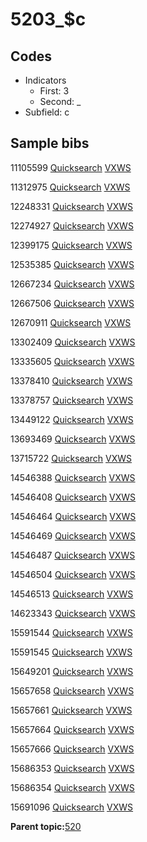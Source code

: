 # 5203\_$c

## Codes

-   Indicators
    -   First: 3
    -   Second: \_
-   Subfield: c

## Sample bibs

11105599 [Quicksearch](https://search.library.yale.edu/catalog/11105599) [VXWS](http://prodorbis.library.yale.edu:7014/vxws/GetHoldingsService?bibId=11105599)

11312975 [Quicksearch](https://search.library.yale.edu/catalog/11312975) [VXWS](http://prodorbis.library.yale.edu:7014/vxws/GetHoldingsService?bibId=11312975)

12248331 [Quicksearch](https://search.library.yale.edu/catalog/12248331) [VXWS](http://prodorbis.library.yale.edu:7014/vxws/GetHoldingsService?bibId=12248331)

12274927 [Quicksearch](https://search.library.yale.edu/catalog/12274927) [VXWS](http://prodorbis.library.yale.edu:7014/vxws/GetHoldingsService?bibId=12274927)

12399175 [Quicksearch](https://search.library.yale.edu/catalog/12399175) [VXWS](http://prodorbis.library.yale.edu:7014/vxws/GetHoldingsService?bibId=12399175)

12535385 [Quicksearch](https://search.library.yale.edu/catalog/12535385) [VXWS](http://prodorbis.library.yale.edu:7014/vxws/GetHoldingsService?bibId=12535385)

12667234 [Quicksearch](https://search.library.yale.edu/catalog/12667234) [VXWS](http://prodorbis.library.yale.edu:7014/vxws/GetHoldingsService?bibId=12667234)

12667506 [Quicksearch](https://search.library.yale.edu/catalog/12667506) [VXWS](http://prodorbis.library.yale.edu:7014/vxws/GetHoldingsService?bibId=12667506)

12670911 [Quicksearch](https://search.library.yale.edu/catalog/12670911) [VXWS](http://prodorbis.library.yale.edu:7014/vxws/GetHoldingsService?bibId=12670911)

13302409 [Quicksearch](https://search.library.yale.edu/catalog/13302409) [VXWS](http://prodorbis.library.yale.edu:7014/vxws/GetHoldingsService?bibId=13302409)

13335605 [Quicksearch](https://search.library.yale.edu/catalog/13335605) [VXWS](http://prodorbis.library.yale.edu:7014/vxws/GetHoldingsService?bibId=13335605)

13378410 [Quicksearch](https://search.library.yale.edu/catalog/13378410) [VXWS](http://prodorbis.library.yale.edu:7014/vxws/GetHoldingsService?bibId=13378410)

13378757 [Quicksearch](https://search.library.yale.edu/catalog/13378757) [VXWS](http://prodorbis.library.yale.edu:7014/vxws/GetHoldingsService?bibId=13378757)

13449122 [Quicksearch](https://search.library.yale.edu/catalog/13449122) [VXWS](http://prodorbis.library.yale.edu:7014/vxws/GetHoldingsService?bibId=13449122)

13693469 [Quicksearch](https://search.library.yale.edu/catalog/13693469) [VXWS](http://prodorbis.library.yale.edu:7014/vxws/GetHoldingsService?bibId=13693469)

13715722 [Quicksearch](https://search.library.yale.edu/catalog/13715722) [VXWS](http://prodorbis.library.yale.edu:7014/vxws/GetHoldingsService?bibId=13715722)

14546388 [Quicksearch](https://search.library.yale.edu/catalog/14546388) [VXWS](http://prodorbis.library.yale.edu:7014/vxws/GetHoldingsService?bibId=14546388)

14546408 [Quicksearch](https://search.library.yale.edu/catalog/14546408) [VXWS](http://prodorbis.library.yale.edu:7014/vxws/GetHoldingsService?bibId=14546408)

14546464 [Quicksearch](https://search.library.yale.edu/catalog/14546464) [VXWS](http://prodorbis.library.yale.edu:7014/vxws/GetHoldingsService?bibId=14546464)

14546469 [Quicksearch](https://search.library.yale.edu/catalog/14546469) [VXWS](http://prodorbis.library.yale.edu:7014/vxws/GetHoldingsService?bibId=14546469)

14546487 [Quicksearch](https://search.library.yale.edu/catalog/14546487) [VXWS](http://prodorbis.library.yale.edu:7014/vxws/GetHoldingsService?bibId=14546487)

14546504 [Quicksearch](https://search.library.yale.edu/catalog/14546504) [VXWS](http://prodorbis.library.yale.edu:7014/vxws/GetHoldingsService?bibId=14546504)

14546513 [Quicksearch](https://search.library.yale.edu/catalog/14546513) [VXWS](http://prodorbis.library.yale.edu:7014/vxws/GetHoldingsService?bibId=14546513)

14623343 [Quicksearch](https://search.library.yale.edu/catalog/14623343) [VXWS](http://prodorbis.library.yale.edu:7014/vxws/GetHoldingsService?bibId=14623343)

15591544 [Quicksearch](https://search.library.yale.edu/catalog/15591544) [VXWS](http://prodorbis.library.yale.edu:7014/vxws/GetHoldingsService?bibId=15591544)

15591545 [Quicksearch](https://search.library.yale.edu/catalog/15591545) [VXWS](http://prodorbis.library.yale.edu:7014/vxws/GetHoldingsService?bibId=15591545)

15649201 [Quicksearch](https://search.library.yale.edu/catalog/15649201) [VXWS](http://prodorbis.library.yale.edu:7014/vxws/GetHoldingsService?bibId=15649201)

15657658 [Quicksearch](https://search.library.yale.edu/catalog/15657658) [VXWS](http://prodorbis.library.yale.edu:7014/vxws/GetHoldingsService?bibId=15657658)

15657661 [Quicksearch](https://search.library.yale.edu/catalog/15657661) [VXWS](http://prodorbis.library.yale.edu:7014/vxws/GetHoldingsService?bibId=15657661)

15657664 [Quicksearch](https://search.library.yale.edu/catalog/15657664) [VXWS](http://prodorbis.library.yale.edu:7014/vxws/GetHoldingsService?bibId=15657664)

15657666 [Quicksearch](https://search.library.yale.edu/catalog/15657666) [VXWS](http://prodorbis.library.yale.edu:7014/vxws/GetHoldingsService?bibId=15657666)

15686353 [Quicksearch](https://search.library.yale.edu/catalog/15686353) [VXWS](http://prodorbis.library.yale.edu:7014/vxws/GetHoldingsService?bibId=15686353)

15686354 [Quicksearch](https://search.library.yale.edu/catalog/15686354) [VXWS](http://prodorbis.library.yale.edu:7014/vxws/GetHoldingsService?bibId=15686354)

15691096 [Quicksearch](https://search.library.yale.edu/catalog/15691096) [VXWS](http://prodorbis.library.yale.edu:7014/vxws/GetHoldingsService?bibId=15691096)

**Parent topic:**[520](../../tags/520/520.md)

